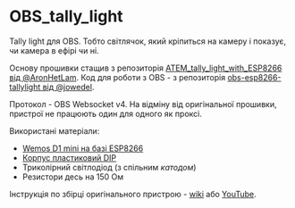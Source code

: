 # OBS_tally_light

Tally light для OBS. Тобто світлячок, який кріпиться на камеру і показує, чи камера в ефірі чи ні.

Основу прошивки стащив з репозиторія [ATEM_tally_light_with_ESP8266 від @AronHetLam](https://github.com/AronHetLam/ATEM_tally_light_with_ESP8266). Код для роботи з OBS - з репозиторія [obs-esp8266-tallylight від @jowedel](https://github.com/jowedel/obs-esp8266-tallylight).

Протокол - OBS Websocket v4. На відміну від оригінальної прошивки, пристрої не працюють один для одного як проксі. 

Використані матеріали:

- [Wemos D1 mini на базі ESP8266](https://beegreen.com.ua/plata-wemos-d1-mini-wifi-na-baze-esp8266-arduino-avr-12894)
- [Корпус пластиковий DIP](https://erg.com.ua/ua/p210915255-korpus-plastikovyj-dip.html)
- Триколірний світлодіод (з спільним *катодом*)
- Резистори десь на 150 Ом

Інструкція по збірці оригінального пристрою - [wiki](https://github.com/AronHetLam/ATEM_tally_light_with_ESP8266/wiki/DIY-guide) або [YouTube](https://www.youtube.com/watch?v=238HlUx3dgI).
